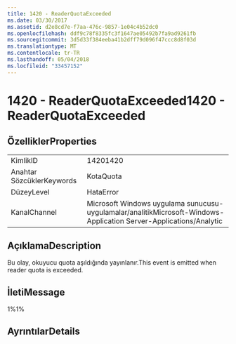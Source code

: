 ```yaml
---
title: 1420 - ReaderQuotaExceeded
ms.date: 03/30/2017
ms.assetid: d2e8cd7e-f7aa-476c-9857-1e04c4b52dc0
ms.openlocfilehash: ddf9c78f8335fc3f1647ae05492b7fa9ad9261fb
ms.sourcegitcommit: 3d5d33f384eeba41b2dff79d096f47ccc8d8f03d
ms.translationtype: MT
ms.contentlocale: tr-TR
ms.lasthandoff: 05/04/2018
ms.locfileid: "33457152"
---
```

# <a name="1420---readerquotaexceeded"></a><span data-ttu-id="a9c86-102">1420 - ReaderQuotaExceeded</span><span class="sxs-lookup"><span data-stu-id="a9c86-102">1420 - ReaderQuotaExceeded</span></span>
## <a name="properties"></a><span data-ttu-id="a9c86-103">Özellikler</span><span class="sxs-lookup"><span data-stu-id="a9c86-103">Properties</span></span>  
  
|||  
|-|-|  
|<span data-ttu-id="a9c86-104">Kimlik</span><span class="sxs-lookup"><span data-stu-id="a9c86-104">ID</span></span>|<span data-ttu-id="a9c86-105">1420</span><span class="sxs-lookup"><span data-stu-id="a9c86-105">1420</span></span>|  
|<span data-ttu-id="a9c86-106">Anahtar Sözcükler</span><span class="sxs-lookup"><span data-stu-id="a9c86-106">Keywords</span></span>|<span data-ttu-id="a9c86-107">Kota</span><span class="sxs-lookup"><span data-stu-id="a9c86-107">Quota</span></span>|  
|<span data-ttu-id="a9c86-108">Düzey</span><span class="sxs-lookup"><span data-stu-id="a9c86-108">Level</span></span>|<span data-ttu-id="a9c86-109">Hata</span><span class="sxs-lookup"><span data-stu-id="a9c86-109">Error</span></span>|  
|<span data-ttu-id="a9c86-110">Kanal</span><span class="sxs-lookup"><span data-stu-id="a9c86-110">Channel</span></span>|<span data-ttu-id="a9c86-111">Microsoft Windows uygulama sunucusu-uygulamalar/analitik</span><span class="sxs-lookup"><span data-stu-id="a9c86-111">Microsoft-Windows-Application Server-Applications/Analytic</span></span>|  
  
## <a name="description"></a><span data-ttu-id="a9c86-112">Açıklama</span><span class="sxs-lookup"><span data-stu-id="a9c86-112">Description</span></span>  
 <span data-ttu-id="a9c86-113">Bu olay, okuyucu quota aşıldığında yayınlanır.</span><span class="sxs-lookup"><span data-stu-id="a9c86-113">This event is emitted when reader quota is exceeded.</span></span>  
  
## <a name="message"></a><span data-ttu-id="a9c86-114">İleti</span><span class="sxs-lookup"><span data-stu-id="a9c86-114">Message</span></span>  
 <span data-ttu-id="a9c86-115">1%</span><span class="sxs-lookup"><span data-stu-id="a9c86-115">1%</span></span>  
  
## <a name="details"></a><span data-ttu-id="a9c86-116">Ayrıntılar</span><span class="sxs-lookup"><span data-stu-id="a9c86-116">Details</span></span>
